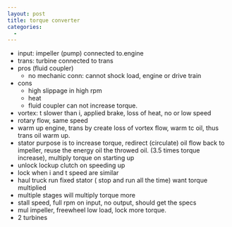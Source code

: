 ```yaml
---
layout: post
title: torque converter
categories:
  -
---
```



- input: impeller (pump) connected to.engine
- trans: turbine connected to trans
- pros (fluid coupler)
    - no mechanic conn: cannot shock load, engine or drive train
- cons
    - high slippage in high rpm
    - heat
    - fluid coupler can not increase torque.
- vortex: t slower than i, applied brake, loss of heat, no or low speed
- rotary flow, same speed
- warm up engine, trans by create loss of vortex flow, warm tc oil, thus trans oil warm up.
- stator purpose is to increase torque, redirect (circulate) oil flow back to impeller, reuse the energy oil the throwed oil. (3.5 times torque increase), multiply torque on starting up
- unlock lockup clutch on speeding up
- lock when i and t speed are similar
- haul truck run fixed stator ( stop and run all the time) want torque multiplied
- multiple stages will multiply torque more
- stall speed, full rpm on input, no output, should get the specs
- mul impeller, freewheel low load, lock more torque.
- 2 turbines
